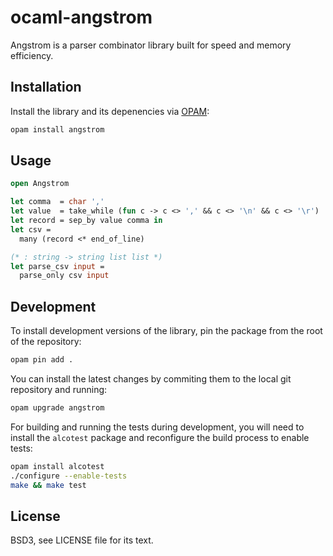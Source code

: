# ocaml-angstrom

Angstrom is a parser combinator library built for speed and memory efficiency.

## Installation

Install the library and its depenencies via [OPAM][opam]:

[opam]: http://opam.ocaml.org/

```bash
opam install angstrom
```

## Usage

```ocaml
open Angstrom

let comma  = char ','
let value  = take_while (fun c -> c <> ',' && c <> '\n' && c <> '\r')
let record = sep_by value comma in
let csv =
  many (record <* end_of_line)

(* : string -> string list list *)
let parse_csv input =
  parse_only csv input
```

## Development

To install development versions of the library, pin the package from the root
of the repository:

```bash
opam pin add .
```

You can install the latest changes by commiting them to the local git
repository and running:

```bash
opam upgrade angstrom
```

For building and running the tests during development, you will need to install
the `alcotest` package and reconfigure the build process to enable tests:

```bash
opam install alcotest
./configure --enable-tests
make && make test
```

## License

BSD3, see LICENSE file for its text.
